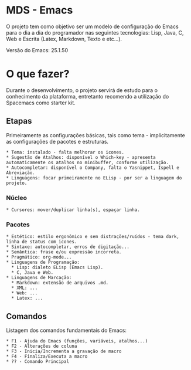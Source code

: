 # MDS - Emacs

O projeto tem como objetivo ser um modelo de configuração do Emacs para o dia a dia do programador nas seguintes tecnologias: Lisp, Java, C, Web e Escrita (Latex, Markdown, Texto e etc...).

Versão do Emacs: 25.1.50

# O que fazer?

Durante o desenvolvimento, o projeto servirá de estudo para o conhecimento da plataforma, entretanto recomendo a utilização do Spacemacs como starter kit.

## Etapas

Primeiramente as configurações básicas, tais como tema - implicitamente as configurações de pacotes e estruturas.

    * Tema: instalado - falta melhorar os icones.
    * Sugestão de Atalhos: disponível o Which-key - apresenta automaticamente os atalhos no minibuffer, conforme utilização.
    * Autocompletar: disponível o Company, falta o Yasnippet, Ispell e Abreviação.
    * Linguagens: focar primeiramente no ELisp - por ser a linguagem do projeto.

### Núcleo

    * Cursores: mover/duplicar linha(s), espaçar linha.

### Pacotes

    * Estético: estilo ergonômico e sem distrações/ruídos - tema dark, linha de status com icones.
    * Sintaxe: autocompletar, erros de digitação...
    * Semântica: frase e/ou expressão incorreta.
    * Pragmático: org-mode...
    * Linguagens de Programação:
      * Lisp: dialeto ELisp (Emacs Lisp).
      * C, Java e Web.
    * Linguagens de Marcação:
      * Markdown: extensão de arquivos .md.
      * XML: ...
      * Web: ...
      * Latex: ...

## Comandos

Listagem dos comandos fundamentais do Emacs:

    * F1 - Ajuda do Emacs (funções, variáveis, atalhos...)
    * F2 - Alterações de coluna
    * F3 - Inicia/Incrementa a gravação de macro
    * F4 - Finaliza/Executa a macro
    * ?? - Comando Principal

